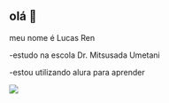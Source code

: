 ## olá 👋

meu nome é Lucas Ren

-estudo na escola Dr. Mitsusada Umetani


-estou utilizando alura para aprender 


![](https://media1.tenor.com/m/5Gunt7mnOzAAAAAC/chopper-dance-one-piece.gif)
